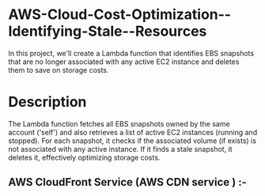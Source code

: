 # AWS-Cloud-Cost-Optimization--Identifying-Stale--Resources
In this project, we'll create a Lambda function that identifies EBS snapshots that are no longer associated with any active EC2 instance and deletes them to save on storage costs.

# **Description**
  The Lambda function fetches all EBS snapshots owned by the same account ('self') and also retrieves a list of active EC2 instances (running and stopped). For each snapshot, it checks if the associated volume (if exists) is not associated with any active instance. If it finds a stale snapshot, it deletes it, effectively optimizing storage costs.
## AWS CloudFront Service (AWS CDN service ) :-

